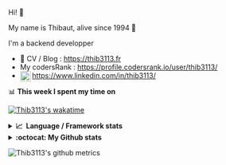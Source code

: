 Hi! 👋

My name is Thibaut, alive since 1994 🍷

I'm a backend developper

-   📝 CV / Blog : https://thib3113.fr
-   My codersRank : https://profile.codersrank.io/user/thib3113/
-   <a href="https://www.linkedin.com/in/thib3113/"><img align="left" alt="Thib3113's Linkedin" width="21px" src="https://raw.githubusercontent.com/peterthehan/peterthehan/master/assets/linkedin.svg" /></a> https://www.linkedin.com/in/thib3113/

📊 **This week I spent my time on**

[![Thib3113's wakatime](https://github-readme-stats.vercel.app/api/wakatime?username=thib3113&layout=default&theme=dracula&langs_count=6&hide_title=true&hide_border=true)](https://wakatime.com/@thib3113)

<details>
  <summary><b>📈&nbsp;&nbsp;Language&nbsp;/&nbsp;Framework stats</b></summary>
  <br/>  
  <a href='https://profile.codersrank.io/user/thib3113/'>
  <img src='http://cr-skills-chart-widget.azurewebsites.net/api/api?username=thib3113&padding=30&skills=php,batchfile,javascript,less,mysql,reactjs,scss,shell,typescript,vue'>
  </a>
</details>

<details>
  <summary><b>:octocat: My Github stats</b></summary>
  <br/>  
  
  <img src="https://github-readme-stats.vercel.app/api?username=thib3113&theme=dracula&show_icons=true&" alt="Thib3113's GitHub stats" />

<!--START_SECTION:activity-->

1. 🎉 Merged PR [#54](https://github.com/thib3113/vban/pull/54) in [thib3113/vban](https://github.com/thib3113/vban)
2. 🎉 Merged PR [#360](https://github.com/thib3113/unifi-client/pull/360) in [thib3113/unifi-client](https://github.com/thib3113/unifi-client)
3. 🎉 Merged PR [#358](https://github.com/thib3113/unifi-client/pull/358) in [thib3113/unifi-client](https://github.com/thib3113/unifi-client)
4. 🗣 Commented on [#2](https://github.com/centreon/centreon-grafana-datasource/issues/2) in [centreon/centreon-grafana-datasource](https://github.com/centreon/centreon-grafana-datasource)
5. 🗣 Commented on [#155](https://github.com/Art-of-WiFi/UniFi-API-client/issues/155) in [Art-of-WiFi/UniFi-API-client](https://github.com/Art-of-WiFi/UniFi-API-client)
 <!--END_SECTION:activity-->

</details>

![Thib3113's github metrics](https://gist.githubusercontent.com/thib3113/83a96e16f8bca103f1b0e376186c66ec/raw/github-metrics.svg)
